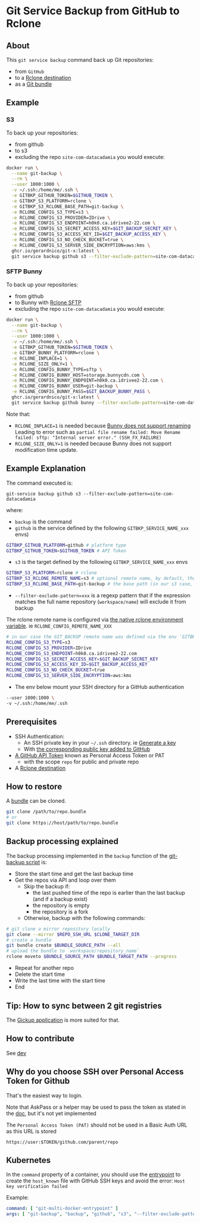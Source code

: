 # Git Service Backup from GitHub to Rclone 

## About

This `git service backup` command back up Git repositories:
* from `GitHub`
* to a [Rclone destination](https://rclone.org/overview/)
* as a [Git bundle](https://git-scm.com/book/en/v2/Git-Tools-Bundling)



## Example

### S3

To back up your repositories:
* from github 
* to s3 
* excluding the repo `site-com-datacadamia`
you would execute:
```bash
docker run \
  --name git-backup \
  --rm \
  --user 1000:1000 \
  -v ~/.ssh:/home/me/.ssh \
  -e GITBKP_GITHUB_TOKEN=$GITHUB_TOKEN \
  -e GITBKP_S3_PLATFORM=rclone \
  -e GITBKP_S3_RCLONE_BASE_PATH=git-backup \
  -e RCLONE_CONFIG_S3_TYPE=s3 \
  -e RCLONE_CONFIG_S3_PROVIDER=IDrive \
  -e RCLONE_CONFIG_S3_ENDPOINT=h0k0.ca.idrivee2-22.com \
  -e RCLONE_CONFIG_S3_SECRET_ACCESS_KEY=$GIT_BACKUP_SECRET_KEY \
  -e RCLONE_CONFIG_S3_ACCESS_KEY_ID=$GIT_BACKUP_ACCESS_KEY \
  -e RCLONE_CONFIG_S3_NO_CHECK_BUCKET=true \
  -e RCLONE_CONFIG_S3_SERVER_SIDE_ENCRYPTION=aws:kms \
  ghcr.io/gerardnico/git-x:latest \
  git service backup github s3 --filter-exclude-pattern=site-com-datacadamia
```

### SFTP Bunny

To back up your repositories:
* from github
* to Bunny with [Rclone SFTP](https://rclone.org/sftp/)
* excluding the repo `site-com-datacadamia`
  you would execute:
```bash
docker run \
  --name git-backup \
  --rm \
  --user 1000:1000 \
  -v ~/.ssh:/home/me/.ssh \
  -e GITBKP_GITHUB_TOKEN=$GITHUB_TOKEN \
  -e GITBKP_BUNNY_PLATFORM=rclone \
  -e RCLONE_INPLACE=1 \
  -e RCLONE_SIZE_ONLY=1 \
  -e RCLONE_CONFIG_BUNNY_TYPE=sftp \
  -e RCLONE_CONFIG_BUNNY_HOST=storage.bunnycdn.com \
  -e RCLONE_CONFIG_BUNNY_ENDPOINT=h0k0.ca.idrivee2-22.com \
  -e RCLONE_CONFIG_BUNNY_USER=git-backup \
  -e RCLONE_CONFIG_BUNNY_PASS=$GIT_BACKUP_BUNNY_PASS \
  ghcr.io/gerardnico/git-x:latest \
  git service backup github bunny --filter-exclude-pattern=site-com-datacadamia
```

Note that:
* `RCLONE_INPLACE=1` is needed because [Bunny does not support renaming](https://support.bunny.net/hc/en-us/articles/360020400891-I-am-unable-to-rename-files-using-FTP)
  Leading to error such as `partial file rename failed: Move Rename failed: sftp: "Internal server error." (SSH_FX_FAILURE)`
* `RCLONE_SIZE_ONLY=1` is needed because Bunny does not support modification time update.


## Example Explanation

The command executed is:
```
git-service backup github s3 --filter-exclude-pattern=site-com-datacadamia
```
where:
  * `backup` is the command
  * `github` is the service defined by the following `GITBKP_SERVICE_NAME_xxx` envs)
```bash
GITBKP_GITHUB_PLATFORM=github # platform type
GITBKP_GITHUB_TOKEN=$GITHUB_TOKEN # API Token 
```
  * `s3` is the target defined by the following `GITBKP_SERVICE_NAME_xxx` envs
```bash
GITBKP_S3_PLATFORM=rclone # rclone 
GITBKP_S3_RCLONE_REMOTE_NAME=s3 # optional remote name, by default, the target registry name (only characters and _ as this an env), 
GITBKP_S3_RCLONE_BASE_PATH=git-backup # the base path (in our s3 case, the bucket name)
```
  * `--filter-exclude-pattern=xxx` is a regexp pattern that if the expression matches the full name repository (`workspace/name`) will exclude it from backup


The rclone remote name is configured via [the native rclone environment variable](https://rclone.org/docs/#environment-variables). 
ie `RCLONE_CONFIG_REMOTE_NAME_XXX` 
```bash
# in our case the GIT_BACKUP remote name was defined via the env `GITBKP_S3_RCLONE_REMOTE_NAME=git_backup`
RCLONE_CONFIG_S3_TYPE=s3
RCLONE_CONFIG_S3_PROVIDER=IDrive
RCLONE_CONFIG_S3_ENDPOINT=h0k0.ca.idrivee2-22.com
RCLONE_CONFIG_S3_SECRET_ACCESS_KEY=$GIT_BACKUP_SECRET_KEY
RCLONE_CONFIG_S3_ACCESS_KEY_ID=$GIT_BACKUP_ACCESS_KEY
RCLONE_CONFIG_S3_NO_CHECK_BUCKET=true
RCLONE_CONFIG_S3_SERVER_SIDE_ENCRYPTION=aws:kms
```

  * The env below mount your SSH directory for a GitHub authentication
```bash
--user 1000:1000 \
-v ~/.ssh:/home/me/.ssh
```

## Prerequisites

* SSH Authentication:
  * An SSH private key in your `~/.ssh` directory. ie [Generate a key](https://docs.github.com/en/authentication/connecting-to-github-with-ssh/generating-a-new-ssh-key-and-adding-it-to-the-ssh-agent)
  * With [the corresponding public key added to GitHub](https://docs.github.com/en/authentication/connecting-to-github-with-ssh/adding-a-new-ssh-key-to-your-github-account)
* [A GitHub API Token](https://docs.github.com/en/authentication/keeping-your-account-and-data-secure/managing-your-personal-access-tokens) known as Personal Access Token or PAT 
  * with the scope `repo` for public and private repo 
* A [Rclone destination](https://rclone.org/overview/)

## How to restore

A [bundle](https://git-scm.com/book/en/v2/Git-Tools-Bundling) can be cloned.
```bash
git clone /path/to/repo.bundle
# or
git clone https://host/path/to/repo.bundle
```


## Backup processing explained

The backup processing implemented in the `backup` function of the [git-backup script](../bin/git-service) is:
* Store the start time and get the last backup time
* Get the repos via API and loop over them
  * Skip the backup if: 
    * the last pushed time of the repo is earlier than the last backup (and if a backup exist)
    * the repository is empty
    * the repository is a fork
  * Otherwise, backup with the following commands:
```bash
# git clone a mirror repository locally
git clone --mirror $REPO_SSH_URL $CLONE_TARGET_DIR
# create a bundle
git bundle create $BUNDLE_SOURCE_PATH --all
# upload the bundle to `workspace/repository_name`
rclone moveto $BUNDLE_SOURCE_PATH $BUNDLE_TARGET_PATH --progress
```
  * Repeat for another repo
* Delete the start time
* Write the last time with the start time
* End


## Tip: How to sync between 2 git registries

The [Gickup application](https://cooperspencer.github.io/gickup-documentation/) is more suited for that.


## How to contribute

See [dev](git-backup-dev.md)


## Why do you choose SSH over Personal Access Token for Github

That's the easiest way to login.

Note that AskPass or a helper may be used to pass the token
as stated in the [doc](https://git-scm.com/docs/gitcredentials), but it's not yet implemented

The `Personal Access Token (PAT)` should not be used in a Basic Auth URL as this URL is stored
```
https://user:$TOKEN/github.com/parent/repo
```


## Kubernetes

In the `command` property of a container, you should use the [entrypoint](../resources/docker/git-multi-docker-entrypoint)
to create the `host_known` file with GitHub SSH keys and avoid the error: `Host key verification failed`

Example:
```yaml
command: [ "git-multi-docker-entrypoint" ]
args: [ "git-backup", "backup", "github", "s3", "--filter-exclude-pattern=site-com-datacadamia", "--restart" ]
```
